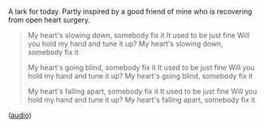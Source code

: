 A lark for today. Partly inspired by a good friend of mine who is recovering from open heart surgery.

> My heart's slowing down, somebody fix it
> It used to be just fine
> Will you hold my hand and tune it up?
> My heart's slowing down, somebody fix it
>
> My heart's going blind, somebody fix it
> It used to be just fine
> Will you hold my hand and tune it up?
> My heart's going blind, somebody fix it
>
> My heart's falling apart, somebody fix it
> It used to be just fine
> Will you hold my hand and tune it up?
> My heart's falling apart, somebody fix it

([audio](My%20Heart's%20Slowing%20Down.mp3))
